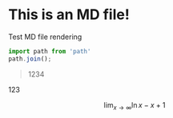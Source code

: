 # This is an MD file!

Test MD file rendering

```js
import path from 'path'
path.join();
```

> 1234

$123$

$$
\lim_{x\rightarrow\infty} \ln x - x + 1
$$